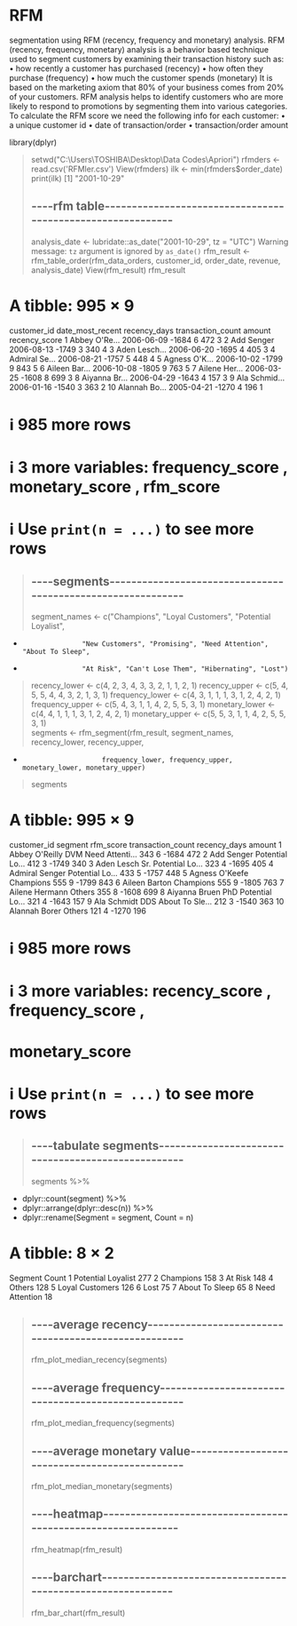 # RFM
segmentation using RFM (recency, frequency and monetary) analysis.
RFM (recency, frequency, monetary) analysis is a behavior based technique used to segment customers by examining their transaction history such as:
•	how recently a customer has purchased (recency)
•	how often they purchase (frequency)
•	how much the customer spends (monetary)
It is based on the marketing axiom that 80% of your business comes from 20% of your customers. RFM analysis helps to identify customers who are more likely to respond to promotions by segmenting them into various categories.
To calculate the RFM score we need the following info for each customer:
•	a unique customer id
•	date of transaction/order
•	transaction/order amount








library(dplyr)
> setwd("C:\\Users\\TOSHIBA\\Desktop\\Data Codes\\Apriori")
> rfmders  <- read.csv('RFMler.csv')
> View(rfmders)
> ilk <- min(rfmders$order_date)
> print(ilk)
[1] "2001-10-29"
> ## ----rfm table-----------------------------------------------------------
> analysis_date <- lubridate::as_date("2001-10-29", tz = "UTC")
Warning message:
`tz` argument is ignored by `as_date()` 
> rfm_result    <- rfm_table_order(rfm_data_orders, customer_id, order_date, revenue, analysis_date)
> View(rfm_result)
> rfm_result
# A tibble: 995 × 9
   customer_id date_most_recent recency_days transaction_count amount recency_score
   <chr>       <date>                  <dbl>             <dbl>  <dbl>         <int>
 1 Abbey O'Re… 2006-06-09              -1684                 6    472             3
 2 Add Senger  2006-08-13              -1749                 3    340             4
 3 Aden Lesch… 2006-06-20              -1695                 4    405             3
 4 Admiral Se… 2006-08-21              -1757                 5    448             4
 5 Agness O'K… 2006-10-02              -1799                 9    843             5
 6 Aileen Bar… 2006-10-08              -1805                 9    763             5
 7 Ailene Her… 2006-03-25              -1608                 8    699             3
 8 Aiyanna Br… 2006-04-29              -1643                 4    157             3
 9 Ala Schmid… 2006-01-16              -1540                 3    363             2
10 Alannah Bo… 2005-04-21              -1270                 4    196             1
# ℹ 985 more rows
# ℹ 3 more variables: frequency_score <int>, monetary_score <int>, rfm_score <dbl>
# ℹ Use `print(n = ...)` to see more rows
> ## ----segments------------------------------------------------------------
> segment_names <- c("Champions", "Loyal Customers", "Potential Loyalist",
+                    "New Customers", "Promising", "Need Attention", "About To Sleep",
+                    "At Risk", "Can't Lose Them", "Hibernating", "Lost")
> recency_lower   <- c(4, 2, 3, 4, 3, 3, 2, 1, 1, 2, 1)
> recency_upper   <- c(5, 4, 5, 5, 4, 4, 3, 2, 1, 3, 1)
> frequency_lower <- c(4, 3, 1, 1, 1, 3, 1, 2, 4, 2, 1)
> frequency_upper <- c(5, 4, 3, 1, 1, 4, 2, 5, 5, 3, 1)
> monetary_lower  <- c(4, 4, 1, 1, 1, 3, 1, 2, 4, 2, 1)
> monetary_upper  <- c(5, 5, 3, 1, 1, 4, 2, 5, 5, 3, 1)  
> segments <- rfm_segment(rfm_result, segment_names, recency_lower, recency_upper,
+                         frequency_lower, frequency_upper, monetary_lower, monetary_upper)
> segments
# A tibble: 995 × 9
   customer_id        segment       rfm_score transaction_count recency_days amount
   <chr>              <chr>             <dbl>             <dbl>        <dbl>  <dbl>
 1 Abbey O'Reilly DVM Need Attenti…       343                 6        -1684    472
 2 Add Senger         Potential Lo…       412                 3        -1749    340
 3 Aden Lesch Sr.     Potential Lo…       323                 4        -1695    405
 4 Admiral Senger     Potential Lo…       433                 5        -1757    448
 5 Agness O'Keefe     Champions           555                 9        -1799    843
 6 Aileen Barton      Champions           555                 9        -1805    763
 7 Ailene Hermann     Others              355                 8        -1608    699
 8 Aiyanna Bruen PhD  Potential Lo…       321                 4        -1643    157
 9 Ala Schmidt DDS    About To Sle…       212                 3        -1540    363
10 Alannah Borer      Others              121                 4        -1270    196
# ℹ 985 more rows
# ℹ 3 more variables: recency_score <int>, frequency_score <int>,
#   monetary_score <int>
# ℹ Use `print(n = ...)` to see more rows
> ## ----tabulate segments---------------------------------------------------
> segments %>%
+   dplyr::count(segment) %>%
+   dplyr::arrange(dplyr::desc(n)) %>%
+   dplyr::rename(Segment = segment, Count = n)
# A tibble: 8 × 2
  Segment            Count
  <chr>              <int>
1 Potential Loyalist   277
2 Champions            158
3 At Risk              148
4 Others               128
5 Loyal Customers      126
6 Lost                  75
7 About To Sleep        65
8 Need Attention        18
> ## ----average recency-----------------------------------------------------
> rfm_plot_median_recency(segments)
> ## ----average frequency---------------------------------------------------
> rfm_plot_median_frequency(segments)
> ## ----average monetary value----------------------------------------------
> rfm_plot_median_monetary(segments)
> ## ----heatmap-------------------------------------------------------------
> rfm_heatmap(rfm_result)
> ## ----barchart------------------------------------------------------------
> rfm_bar_chart(rfm_result)

